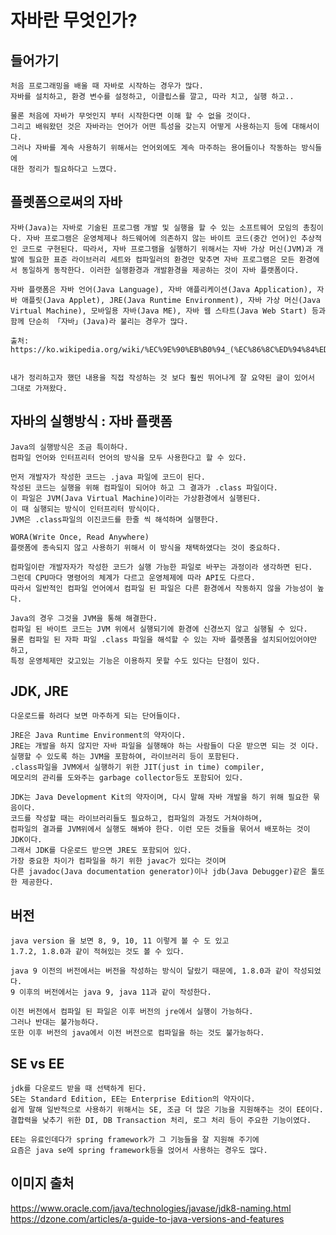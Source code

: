 # 자바란 무엇인가?

## 들어가기
    처음 프로그래밍을 배울 때 자바로 시작하는 경우가 많다.
    자바를 설치하고, 환경 변수를 설정하고, 이클립스를 깔고, 따라 치고, 실행 하고..

    물론 처음에 자바가 무엇인지 부터 시작한다면 이해 할 수 없을 것이다. 
    그리고 배워왔던 것은 자바라는 언어가 어떤 특성을 갖는지 어떻게 사용하는지 등에 대해서이다.
    그러나 자바를 계속 사용하기 위해서는 언어외에도 계속 마주하는 용어들이나 작동하는 방식들에 
    대한 정리가 필요하다고 느꼈다.


## 플렛폼으로써의 자바
    자바(Java)는 자바로 기술된 프로그램 개발 및 실행을 할 수 있는 소프트웨어 모임의 총칭이다. 자바 프로그램은 운영체제나 하드웨어에 의존하지 않는 바이트 코드(중간 언어)인 추상적인 코드로 구현된다. 따라서, 자바 프로그램을 실행하기 위해서는 자바 가상 머신(JVM)과 개발에 필요한 표준 라이브러리 세트와 컴파일러의 환경만 맞추면 자바 프로그램은 모든 환경에서 동일하게 동작한다. 이러한 실행환경과 개발환경을 제공하는 것이 자바 플랫폼이다.

    자바 플랫폼은 자바 언어(Java Language), 자바 애플리케이션(Java Application), 자바 애플릿(Java Applet), JRE(Java Runtime Environment), 자바 가상 머신(Java Virtual Machine), 모바일용 자바(Java ME), 자바 웹 스타트(Java Web Start) 등과 함께 단순히 「자바」(Java)라 불리는 경우가 많다.

    출처: https://ko.wikipedia.org/wiki/%EC%9E%90%EB%B0%94_(%EC%86%8C%ED%94%84%ED%8A%B8%EC%9B%A8%EC%96%B4_%ED%94%8C%EB%9E%AB%ED%8F%BC)


    내가 정리하고자 했던 내용을 직접 작성하는 것 보다 훨씬 뛰어나게 잘 요약된 글이 있어서 
    그대로 가져왔다.

    
    


## 자바의 실행방식 : 자바 플랫폼
    Java의 실행방식은 조금 특이하다.
    컴파일 언어와 인터프리터 언어의 방식을 모두 사용한다고 할 수 있다.

    먼저 개발자가 작성한 코드는 .java 파일에 코드이 된다.
    작성된 코드는 실행을 위해 컴파일이 되어야 하고 그 결과가 .class 파일이다.
    이 파일은 JVM(Java Virtual Machine)이라는 가상환경에서 실행된다. 
    이 때 실행되는 방식이 인터프리터 방식이다.
    JVM은 .class파일의 이진코드를 한줄 씩 해석하며 실행한다.

    WORA(Write Once, Read Anywhere)
    플랫폼에 종속되지 않고 사용하기 위해서 이 방식을 채택하였다는 것이 중요하다.
    
    컴파일이란 개발자자가 작성한 코드가 실행 가능한 파일로 바꾸는 과정이라 생각하면 된다.
    그런데 CPU마다 명령어의 체계가 다르고 운영체제에 따라 API도 다르다. 
    따라서 일반적인 컴파일 언어에서 컴파일 된 파일은 다른 환경에서 작동하지 않을 가능성이 높다.
    
    Java의 경우 그것을 JVM을 통해 해결한다. 
    컴파일 된 바이트 코드는 JVM 위에서 실행되기에 환경에 신경쓰지 않고 실행될 수 있다.
    물론 컴파일 된 자파 파일 .class 파일을 해석할 수 있는 자바 플렛폼을 설치되어있어야만 하고, 
    특정 운영체제만 갖고있는 기능은 이용하지 못할 수도 있다는 단점이 있다.
    

## JDK, JRE
    다운로드를 하려다 보면 마주하게 되는 단어들이다.

    JRE은 Java Runtime Environment의 약자이다.
    JRE는 개발을 하지 않지만 자바 파일을 실행해야 하는 사람들이 다운 받으면 되는 것 이다.
    실행할 수 있도록 하는 JVM을 포함하여, 라이브러리 등이 포함된다.
    .class파일을 JVM에서 실행하기 위한 JIT(just in time) compiler,
    메모리의 관리를 도와주는 garbage collector등도 포함되어 있다.

    JDK는 Java Development Kit의 약자이며, 다시 말해 자바 개발을 하기 위해 필요한 묶음이다.
    코드를 작성할 때는 라이브러리들도 필요하고, 컴파일의 과정도 거쳐야하며, 
    컴파일의 결과를 JVM위에서 실행도 해봐야 한다. 이런 모든 것들을 묶어서 배포하는 것이 JDK이다.
    그래서 JDK를 다운로드 받으면 JRE도 포함되어 있다.
    가장 중요한 차이가 컴파일을 하기 위한 javac가 있다는 것이며
    다른 javadoc(Java documentation generator)이나 jdb(Java Debugger)같은 툴또한 제공한다.
    
    

## 버전 
    java version 을 보면 8, 9, 10, 11 이렇게 볼 수 도 있고
    1.7.2, 1.8.0과 같이 적혀있는 것도 볼 수 있다. 

    java 9 이전의 버전에서는 버전을 작성하는 방식이 달랐기 때문에, 1.8.0과 같이 작성되었다.
    9 이후의 버전에서는 java 9, java 11과 같이 작성한다.

    이전 버전에서 컴파일 된 파일은 이후 버전의 jre에서 실행이 가능하다.
    그러나 반대는 불가능하다.
    또한 이후 버전의 java에서 이전 버전으로 컴파일을 하는 것도 불가능하다.


    
 

## SE vs EE
    jdk를 다운로드 받을 때 선택하게 된다.
    SE는 Standard Edition, EE는 Enterprise Edition의 약자이다. 
    쉽게 말해 일반적으로 사용하기 위해서는 SE, 조금 더 많은 기능을 지원해주는 것이 EE이다.
    결합력을 낮추기 위한 DI, DB Transaction 처리, 로그 처리 등이 주요한 기능이였다. 
    
    EE는 유료인데다가 spring framework가 그 기능들을 잘 지원해 주기에
    요즘은 java se에 spring framework등을 얹어서 사용하는 경우도 많다.






## 이미지 출처
https://www.oracle.com/java/technologies/javase/jdk8-naming.html
https://dzone.com/articles/a-guide-to-java-versions-and-features